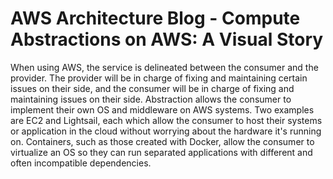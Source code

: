 # AWS Architecture Blog - Compute Abstractions on AWS: A Visual Story

When using AWS, the service is delineated between the consumer and the provider. The provider will be in charge of fixing and maintaining certain issues on their side, and the consumer will be in charge of fixing and maintaining issues on their side. Abstraction allows the consumer to implement their own OS and middleware on AWS systems. Two examples are EC2 and Lightsail, each which allow the consumer to host their systems or application in the cloud without worrying about the hardware it's running on. Containers, such as those created with Docker, allow the consumer to virtualize an OS so they can run separated applications with different and often incompatible dependencies.